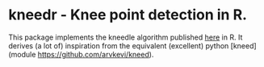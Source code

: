 # kneedr - Knee point detection in R. 

This package implements the kneedle algorithm published [here](https://raghavan.usc.edu//papers/kneedle-simplex11.pdf) in R. 
It derives (a lot of) inspiration from the equivalent (excellent) python [kneed](module https://github.com/arvkevi/kneed).

